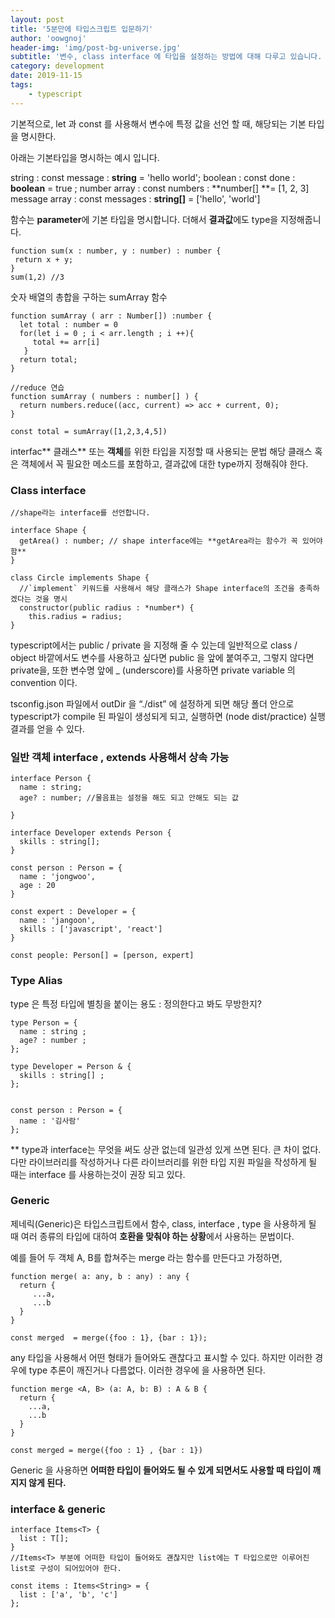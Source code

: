 ```yaml
---
layout: post
title: '5분만에 타입스크립트 입문하기'
author: 'oowgnoj'
header-img: 'img/post-bg-universe.jpg'
subtitle: '변수, class interface 에 타입을 설정하는 방법에 대해 다루고 있습니다. 생소할 수 있는 Generic에 대한 소개도 포함합니다.'
category: development
date: 2019-11-15
tags:
    - typescript
---
```


기본적으로, let 과 const 를 사용해서 변수에 특정 값을 선언 할 때, 해당되는 기본 타입을 명시한다.

아래는 기본타입을 명시하는 예시 입니다.

string : const message : **string** = 'hello world';
boolean : const done : **boolean** = true ;
number array : const numbers : **number[] **= [1, 2, 3]
message array : const messages : **string[]** = ['hello', 'world']

함수는 **parameter**에 기본 타입을 명시합니다. 더해서 **결과값**에도 type을 지정해줍니다.

    function sum(x : number, y : number) : number {
     return x + y;
    }
    sum(1,2) //3

숫자 배열의 총합을 구하는 sumArray 함수

    function sumArray ( arr : Number[]) :number {
      let total : number = 0
      for(let i = 0 ; i < arr.length ; i ++){
         total += arr[i]
       }
      return total;
    }

    //reduce 연습
    function sumArray ( numbers : number[] ) {
      return numbers.reduce((acc, current) => acc + current, 0);
    }

    const total = sumArray([1,2,3,4,5])

interfac** 클래스** 또는 **객체**를 위한 타입을 지정할 때 사용되는 문법
해당 클래스 혹은 객체에서 꼭 필요한 메소드를 포함하고, 결과값에 대한 type까지 정해줘야 한다.

### Class interface

    //shape라는 interface를 선언합니다.

    interface Shape {
      getArea() : number; // shape interface에는 **getArea라는 함수가 꼭 있어야함**
    }

    class Circle implements Shape {
      //`implement` 키워드를 사용해서 해당 클래스가 Shape interface의 조건을 충족하겠다는 것을 명시
      constructor(public radius : *number*) {
        this.radius = radius;
    }

typescript에서는 public / private 을 지정해 줄 수 있는데 일반적으로 class / object 바깥에서도 변수를 사용하고 싶다면 public 을 앞에 붙여주고, 그렇지 않다면 private을, 또한 변수명 앞에 \_ (underscore)를 사용하면 private variable 의 convention 이다.

tsconfig.json 파일에서 outDir 을 “./dist” 에 설정하게 되면 해당 폴더 안으로 typescript가 compile 된 파일이 생성되게 되고, 실행하면 (node dist/practice) 실행 결과를 얻을 수 있다.

### 일반 객체 interface , extends 사용해서 상속 가능

    interface Person {
      name : string;
      age? : number; //물음표는 설정을 해도 되고 안해도 되는 값

    }

    interface Developer extends Person {
      skills : string[];
    }

    const person : Person = {
      name : 'jongwoo',
      age : 20
    }

    const expert : Developer = {
      name : 'jangoon',
      skills : ['javascript', 'react']
    }

    const people: Person[] = [person, expert]

### Type Alias

type 은 특정 타입에 별칭을 붙이는 용도 : 정의한다고 봐도 무방한지?

    type Person = {
      name : string ;
      age? : number ;
    };

    type Developer = Person & {
      skills : string[] ;
    };


    const person : Person = {
      name : '김사람'
    };

\*\* type과 interface는 무엇을 써도 상관 없는데 일관성 있게 쓰면 된다. 큰 차이 없다. 다만 라이브러리를 작성하거나 다른 라이브러리를 위한 타입 지원 파일을 작성하게 될 때는 interface 를 사용하는것이 권장 되고 있다.

### Generic

제네릭(Generic)은 타입스크립트에서 함수, class, interface , type 을 사용하게 될 때 여러 종류의 타입에 대하여 **호환을 맞춰야 하는 상황**에서 사용하는 문법이다.

예를 들어 두 객체 A, B를 합쳐주는 merge 라는 함수를 만든다고 가정하면,

    function merge( a: any, b : any) : any {
      return {
         ...a,
         ...b
      }
    }

    const merged  = merge({foo : 1}, {bar : 1});

any 타입을 사용해서 어떤 형태가 들어와도 괜찮다고 표시할 수 있다. 하지만 이러한 경우에 type 추론이 깨진거나 다름없다. 이러한 경우에 <generic> 을 사용하면 된다.

    function merge <A, B> (a: A, b: B) : A & B {
      return {
        ...a,
        ...b
      }
    }

    const merged = merge({foo : 1} , {bar : 1})

Generic 을 사용하면 **어떠한 타입이 들어와도 될 수 있게 되면서도 사용할 때 타입이 깨지지 않게 된다.**

### interface & generic

    interface Items<T> {
      list : T[];
    }
    //Items<T> 부분에 어떠한 타입이 들어와도 괜찮지만 list에는 T 타입으로만 이루어진 list로 구성이 되어있어야 한다.

    const items : Items<String> = {
      list : ['a', 'b', 'c']
    };
